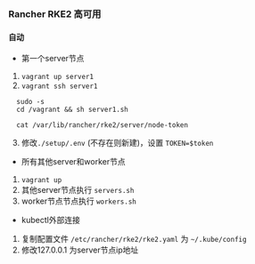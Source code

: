 ### Rancher RKE2 高可用

#### 自动
* 第一个server节点
1. `vagrant up server1`
2. `vagrant ssh server1`

```shell
  sudo -s
  cd /vagrant && sh server1.sh

  cat /var/lib/rancher/rke2/server/node-token
```
3. 修改`./setup/.env` (不存在则新建)，设置 `TOKEN=$token`

* 所有其他server和worker节点
1. `vagrant up`
2. 其他server节点执行 `servers.sh`
3. worker节点节点执行 `workers.sh`

* kubectl外部连接
1. 复制配置文件 `/etc/rancher/rke2/rke2.yaml` 为 `~/.kube/config`
2. 修改127.0.0.1 为server节点ip地址
